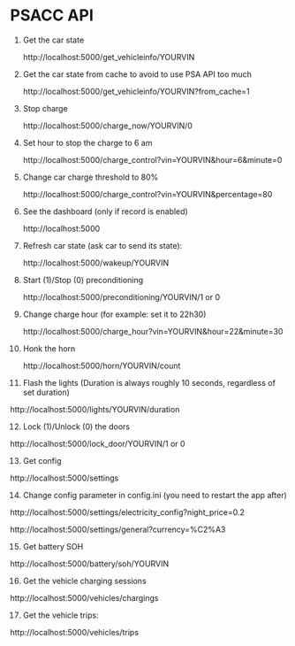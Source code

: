 # PSACC API
1. Get the car state
    
   http://localhost:5000/get_vehicleinfo/YOURVIN

2. Get the car state from cache to avoid to use PSA API too much

   http://localhost:5000/get_vehicleinfo/YOURVIN?from_cache=1

3. Stop charge

   http://localhost:5000/charge_now/YOURVIN/0

4. Set hour to stop the charge to 6 am

   http://localhost:5000/charge_control?vin=YOURVIN&hour=6&minute=0 

5. Change car charge threshold to 80%

   http://localhost:5000/charge_control?vin=YOURVIN&percentage=80 

6. See the dashboard (only if record is enabled)

   http://localhost:5000

7. Refresh car state (ask car to send its state):

   http://localhost:5000/wakeup/YOURVIN

8. Start (1)/Stop (0) preconditioning

   http://localhost:5000/preconditioning/YOURVIN/1 or 0

9. Change charge hour (for example: set it to 22h30)

   http://localhost:5000/charge_hour?vin=YOURVIN&hour=22&minute=30

10. Honk the horn

    http://localhost:5000/horn/YOURVIN/count

11. Flash the lights (Duration is always roughly 10 seconds, regardless of set duration)

   http://localhost:5000/lights/YOURVIN/duration

12. Lock (1)/Unlock (0) the doors
   
   http://localhost:5000/lock_door/YOURVIN/1 or 0

13. Get config

   http://localhost:5000/settings

14. Change config parameter in config.ini (you need to restart the app after)

   http://localhost:5000/settings/electricity_config?night_price=0.2

   http://localhost:5000/settings/general?currency=%C2%A3

15. Get battery SOH

   http://localhost:5000/battery/soh/YOURVIN

16. Get the vehicle charging sessions
   
   http://localhost:5000/vehicles/chargings

17. Get the vehicle trips:
   
   http://localhost:5000/vehicles/trips
